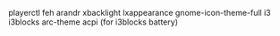 playerctl
feh
arandr
xbacklight
lxappearance
gnome-icon-theme-full
i3
i3blocks
arc-theme
acpi (for i3blocks battery)
